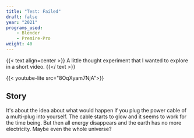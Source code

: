 ```yaml
---
title: "Test: Failed"
draft: false
year: "2021"
programs_used: 
    - Blender
    - Premire-Pro
weight: 40
---
```



{{< text align=center >}}
A little thought experiment that I wanted to explore in a short video.
{{</ text >}}

{{< youtube-lite src="8OqXyam7NjA">}}

## Story

It's about the idea about what would happen if you plug the power cable of a multi-plug into yourself. The cable starts to glow and it seems to work for the time being. But then all energy disappears and the earth has no more electricity. Maybe even the whole universe?

